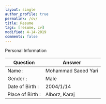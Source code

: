 ```yaml
---
layout: single
author_profile: true
permalink: /cv/
title: Resume
tags: [resume, cv]
modified: 4-14-2019
comments: false
---
```

Personal Information

| Question             | Answer                  |
|----------------------|-------------------------|
| Name :               | Mohammad Saeed Yari     |
| Gender :             | Male                    |
| Date of Birth :      | 2004/1/14               |
| Place of Birth :     | Alborz, Karaj           |
